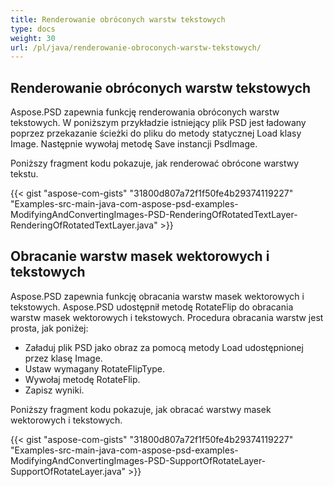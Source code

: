 ```yaml
---
title: Renderowanie obróconych warstw tekstowych
type: docs
weight: 30
url: /pl/java/renderowanie-obroconych-warstw-tekstowych/
---
```


## **Renderowanie obróconych warstw tekstowych**
Aspose.PSD zapewnia funkcję renderowania obróconych warstw tekstowych. W poniższym przykładzie istniejący plik PSD jest ładowany poprzez przekazanie ścieżki do pliku do metody statycznej Load klasy Image. Następnie wywołaj metodę Save instancji PsdImage.

Poniższy fragment kodu pokazuje, jak renderować obrócone warstwy tekstu.

{{< gist "aspose-com-gists" "31800d807a72f1f50fe4b29374119227" "Examples-src-main-java-com-aspose-psd-examples-ModifyingAndConvertingImages-PSD-RenderingOfRotatedTextLayer-RenderingOfRotatedTextLayer.java" >}}
## **Obracanie warstw masek wektorowych i tekstowych**
Aspose.PSD zapewnia funkcję obracania warstw masek wektorowych i tekstowych. Aspose.PSD udostępnił metodę RotateFlip do obracania warstw masek wektorowych i tekstowych. Procedura obracania warstw jest prosta, jak poniżej:

- Załaduj plik PSD jako obraz za pomocą metody Load udostępnionej przez klasę Image.
- Ustaw wymagany RotateFlipType.
- Wywołaj metodę RotateFlip.
- Zapisz wyniki.

Poniższy fragment kodu pokazuje, jak obracać warstwy masek wektorowych i tekstowych.

{{< gist "aspose-com-gists" "31800d807a72f1f50fe4b29374119227" "Examples-src-main-java-com-aspose-psd-examples-ModifyingAndConvertingImages-PSD-SupportOfRotateLayer-SupportOfRotateLayer.java" >}}
